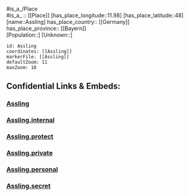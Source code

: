 ﻿---
location: [48,11.98] 
mapzoom: [7,12] 
mapmarker: city 
type: City
tags:
- geo/City


SpocWebEntityId: 28904
isDeleted: false
confidential: public

---
#is_a_/Place  
#is_a_ :: [[Place]] 
[has_place_longitude::11.98] 
[has_place_latitude::48] 
[name::Assling] 
has_place_country:: [[Germany]]  
has_place_province:: [[Bayern]]  
[Population::] 
[Unknown::] 


```leaflet
id: Assling
coordinates: [[Assling]] 
markerFile: [[Assling]] 
defaultZoom: 11 
maxZoom: 18
```


## Confidential Links & Embeds: 

### [Assling](/_public/Earth/Continent/Europe/Europe~Central/Germany/Germany~West/Bayern/counties~Bayern/Ebersberg/cities~Ebersberg/Aßling/City/Assling.md) 

### [Assling.internal](/_internal/Earth/Continent/Europe/Europe~Central/Germany/Germany~West/Bayern/counties~Bayern/Ebersberg/cities~Ebersberg/Aßling/City/Assling.internal.md) 

### [Assling.protect](/_protect/Earth/Continent/Europe/Europe~Central/Germany/Germany~West/Bayern/counties~Bayern/Ebersberg/cities~Ebersberg/Aßling/City/Assling.protect.md) 

### [Assling.private](/_private/Earth/Continent/Europe/Europe~Central/Germany/Germany~West/Bayern/counties~Bayern/Ebersberg/cities~Ebersberg/Aßling/City/Assling.private.md) 

### [Assling.personal](/_personal/Earth/Continent/Europe/Europe~Central/Germany/Germany~West/Bayern/counties~Bayern/Ebersberg/cities~Ebersberg/Aßling/City/Assling.personal.md) 

### [Assling.secret](/_secret/Earth/Continent/Europe/Europe~Central/Germany/Germany~West/Bayern/counties~Bayern/Ebersberg/cities~Ebersberg/Aßling/City/Assling.secret.md) 
